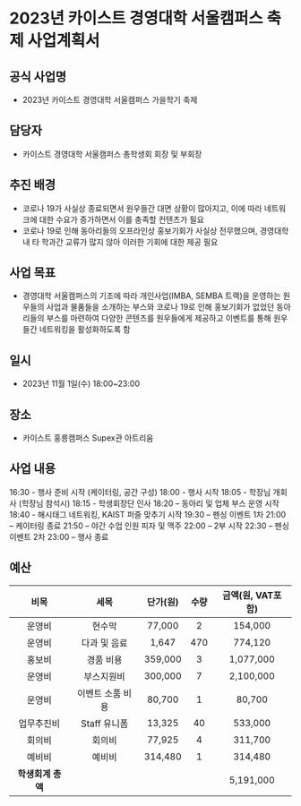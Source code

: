 2023년 카이스트 경영대학 서울캠퍼스 축제 사업계획서
===

## 공식 사업명
- 2023년 카이스트 경영대학 서울캠퍼스 가을학기 축제
 
## 담당자
- 카이스트 경영대학 서울캠퍼스 총학생회 회장 및 부회장

## 추진 배경
- 코로나 19가 사실상 종료되면서 원우들간 대면 상황이 많아지고, 이에 따라 네트워크에 대한 수요가 증가하면서 이를 충족할 컨텐츠가 필요
- 코로나 19로 인해 동아리들의 오프라인상 홍보기회가 사실상 전무했으며, 경영대학 내 타 학과간 교류가 많지 않아 이러한 기회에 대한 제공 필요

## 사업 목표
- 경영대학 서울캠퍼스의 기조에 따라 개인사업(IMBA, SEMBA 트랙)을 운영하는 원우들의 사업과 물품들을 소개하는 부스와 코로나 19로 인해 홍보기회가 없었던 동아리들의 부스를 마련하여 다양한 콘텐츠를 원우들에게 제공하고 이벤트를 통해 원우들간 네트워킹을 활성화하도록 함

## 일시
- 2023년 11월 1일(수) 18:00~23:00

## 장소
- 카이스트 홍릉캠퍼스 Supex관 아트리움
 
## 사업 내용
16:30 - 행사 준비 시작 (케이터링, 공간 구성)
18:00 - 행사 시작
18:05 - 학장님 개회사 (학장님 참석시)
18:15 - 학생회장단 인사
18:20 – 동아리 및 업체 부스 운영 시작
18:40 - 해시태그 네트워킹, KAIST 퍼즐 맞추기 시작
19:30 – 펜싱 이벤트 1차
21:00 – 케이터링 종료
21:50 – 야간 수업 인원 피자 및 맥주
22:00 – 2부 시작
22:30 – 펜싱 이벤트 2차
23:00 – 행사 종료


## 예산

| 비목       | 세목        | 단가(원)     | 수량  | 금액(원, VAT포함) |
|:--------:|:---------:|:---------:|:---:|:------------:|
| 운영비  | 현수막     | 77,000   | 2   | 154,000      |
| 운영비  | 다과 및 음료     | 1,647   | 470   | 774,120      |
| 홍보비  | 경품 비용     | 359,000   | 3   | 1,077,000      |
| 운영비  | 부스지원비     | 300,000   | 7   | 2,100,000      |
| 운영비  | 이벤트 소품 비용     | 80,700  | 1   | 80,700      |
| 업무추진비  | Staff 유니폼     | 13,325   | 40   | 533,000      |
| 회의비  | 회의비     | 77,925   | 4   | 311,700      |
| 예비비  | 예비비 | 314,480   | 1   | 314,480      |
|  **학생회계 총액** |           |           |     | 5,191,000   |
